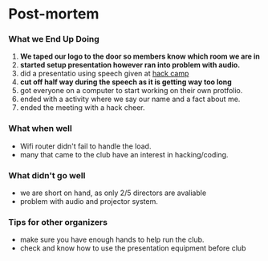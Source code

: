 # Post-mortem

### What we End Up Doing
1. **We taped our logo to the door so members know which room we are in**
2. **started setup presentation however ran into problem with audio.**
3. did a presentatio using speech given at [hack camp](https://github.com/hackedu/hack-camp/tree/master/cohort_4/playbook/workshops/portfolio)
4. **cut off half way during the speech as it is getting way too long**
5. got everyone on a computer to start working on their own protfolio.
6. ended with a activity where we say our name and a fact about me.
7. ended the meeting with a hack cheer.

### What when well
* Wifi router didn't fail to handle the load.
* many that came to the club have an interest in hacking/coding.

### What didn't go well
* we are short on hand, as only 2/5 directors are avaliable
* problem with audio and projector system.

### Tips for other organizers
* make sure you have enough hands to help run the club.
* check and know how to use the presentation equipment before club
